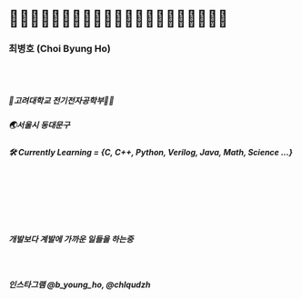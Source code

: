 # 🗿🗿🗿🗿🗿🗿🗿🗿🗿🗿🗿🗿🗿🗿🗿🗿🗿🗿🗿🗿🗿

### 최병호 (Choi Byung Ho)
<br/>
<br/>

##### 🏫고려대학교 전기전자공학부🐯💡        

##### 🌏서울시 동대문구

##### 🛠️ Currently Learning = {C, C++, Python, Verilog, Java, Math, Science ...}
<br/>
<br/>
<br/>
<br/>
<br/>

##### 개발보다 계발에 가까운 일들을 하는중
<br/>

##### 인스타그램 @b_young_ho, @chlqudzh
  
<!---
bankochoi/bankochoi is a ✨ special ✨ repository because its `README.md` (this file) appears on your GitHub profile.
You can click the Preview link to take a look at your changes.
--->
